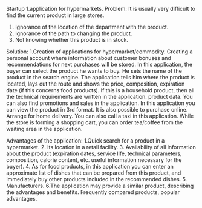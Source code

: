 Startup
1.application for hypermarkets.
Problem:
It is usually very difficult to find the current product in large stores.
1. Ignorance of the location of the department with the product.
2. Ignorance of the path to changing the product.
3. Not knowing whether this product is in stock.

Solution:
1.Creation of applications for hypermarket/commodity.
Creating a personal account where information about customer bonuses and recommendations for next purchases will be stored.
In this application, the buyer can select the product he wants to buy.
He sets the name of the product in the search engine.
The application tells him where the product is located, lays out the route and shows the price, composition, expiration date (if this concerns food products).
If this is a household product, then all the technical requirements are written in the application. product data.
You can also find promotions and sales in the application.
In this application you can view the product in 3rd format.
It is also possible to purchase online.
Arrange for home delivery.
You can also call a taxi in this application.
While the store is forming a shopping cart, you can order tea/coffee from the waiting area in the application.

Advantages of the application:
1.Quick search for a product in a hypermarket.
2. Its location in a retail facility.
3. Availability of all information about the product (expiration dates, service life, technical parameters, composition, calorie content, etc. useful information necessary for the buyer).
4. As for food products, in this application you can enter an approximate list of dishes that can be prepared from this product, and immediately buy other products included in the recommended dishes.
5. Manufacturers.
6.The application may provide a similar product, describing the advantages and benefits. Frequently compared products, popular advantages.
